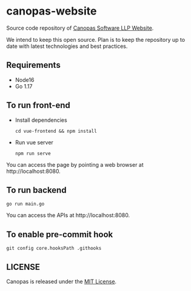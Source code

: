 # canopas-website

Source code repository of [Canopas Software LLP Website](https://canopas.com).

We intend to keep this open source. Plan is to keep the repository up to date with latest technologies and
best practices.

## Requirements

- Node16
- Go 1.17

## To run front-end

- Install dependencies

  ```
  cd vue-frontend && npm install
  ```

- Run vue server
  ```
  npm run serve
  ```

You can access the page by pointing a web browser at http://localhost:8080.

## To run backend

```
go run main.go
```

You can access the APIs at http://localhost:8080.

## To enable pre-commit hook

```
git config core.hooksPath .githooks
```

## LICENSE

Canopas is released under the [MIT License](https://github.com/canopas/canopas-website/blob/master/LICENSE).
